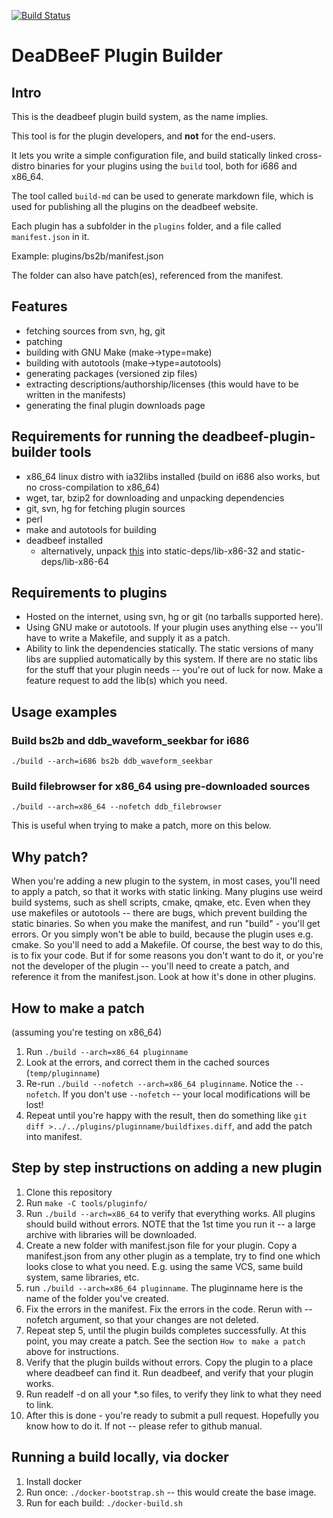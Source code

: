 [![Build Status](https://travis-ci.org/DeaDBeeF-Player/deadbeef-plugin-builder.svg?branch=master)](https://travis-ci.org/DeaDBeeF-Player/deadbeef-plugin-builder)

# DeaDBeeF Plugin Builder

## Intro

This is the deadbeef plugin build system, as the name implies.

This tool is for the plugin developers, and __not__ for the end-users.

It lets you write a simple configuration file, and build statically linked cross-distro binaries for your plugins using the `build` tool, both for i686 and x86\_64.

The tool called `build-md` can be used to generate markdown file, which is used for publishing all the plugins on the deadbeef website.

Each plugin has a subfolder in the `plugins` folder, and a file called `manifest.json` in it.

Example: plugins/bs2b/manifest.json

The folder can also have patch(es), referenced from the manifest.

## Features

* fetching sources from svn, hg, git
* patching
* building with GNU Make (make->type=make)
* building with autotools (make->type=autotools)
* generating packages (versioned zip files)
* extracting descriptions/authorship/licenses (this would have to be written in the manifests)
* generating the final plugin downloads page

## Requirements for running the deadbeef-plugin-builder tools

* x86\_64 linux distro with ia32libs installed (build on i686 also works, but no cross-compilation to x86\_64)
* wget, tar, bzip2 for downloading and unpacking dependencies
* git, svn, hg for fetching plugin sources
* perl
* make and autotools for building
* deadbeef installed
    * alternatively, unpack
      [this](http://sourceforge.net/projects/deadbeef/files/staticdeps/ddb-headers-latest.tar.bz2/download) into static-deps/lib-x86-32 and static-deps/lib-x86-64

## Requirements to plugins

* Hosted on the internet, using svn, hg or git (no tarballs supported here).
* Using GNU make or autotools. If your plugin uses anything else -- you'll have to write a Makefile, and supply it as a patch.
* Ability to link the dependencies statically. The static versions of many libs are supplied automatically by this system. If there are no static libs for the stuff that your plugin needs -- you're out of luck for now. Make a feature request to add the lib(s) which you need.

## Usage examples

### Build bs2b and ddb\_waveform\_seekbar for i686

````
./build --arch=i686 bs2b ddb_waveform_seekbar
````

### Build filebrowser for x86_64 using pre-downloaded sources

````
./build --arch=x86_64 --nofetch ddb_filebrowser
````

This is useful when trying to make a patch, more on this below.

## Why patch?

When you're adding a new plugin to the system, in most cases, you'll need to apply a patch, so that it works with static linking. Many plugins use weird build systems, such as shell scripts, cmake, qmake, etc. Even when they use makefiles or autotools -- there are bugs, which prevent building the static binaries. So when you make the manifest, and run "build" - you'll get errors. Or you simply won't be able to build, because the plugin uses e.g. cmake. So you'll need to add a Makefile. Of course, the best way to do this, is to fix your code. But if for some reasons you don't want to do it, or you're not the developer of the plugin -- you'll need to create a patch, and reference it from the manifest.json. Look at how it's done in other plugins.

## How to make a patch

(assuming you're testing on x86_64)

1. Run ```./build --arch=x86_64 pluginname```
2. Look at the errors, and correct them in the cached sources (```temp/pluginname```)
3. Re-run ```./build --nofetch --arch=x86_64 pluginname```. Notice the ```--nofetch```. If you don't use ```--nofetch``` -- your local modifications will be lost!
4. Repeat until you're happy with the result, then do something like ```git diff >../../plugins/pluginname/buildfixes.diff```, and add the patch into manifest.

## Step by step instructions on adding a new plugin

1. Clone this repository
1. Run `make -C tools/pluginfo/`
1. Run ```./build --arch=x86_64``` to verify that everything works. All plugins should build without errors. NOTE that the 1st time you run it -- a large archive with libraries will be downloaded.
1. Create a new folder with manifest.json file for your plugin. Copy a manifest.json from any other plugin as a template, try to find one which looks close to what you need. E.g. using the same VCS, same build system, same libraries, etc.
1. run ```./build --arch=x86_64 pluginname```. The pluginname here is the name of the folder you've created.
1. Fix the errors in the manifest. Fix the errors in the code. Rerun with --nofetch argument, so that your changes are not deleted.
1. Repeat step 5, until the plugin builds completes successfully. At this point, you may create a patch. See the section ```How to make a patch``` above for instructions.
1. Verify that the plugin builds without errors. Copy the plugin to a place where deadbeef can find it. Run deadbeef, and verify that your plugin works.
1. Run readelf -d on all your *.so files, to verify they link to what they need to link.
1. After this is done - you're ready to submit a pull request. Hopefully you know how to do it. If not -- please refer to github manual.

## Running a build locally, via docker

1. Install docker
2. Run once: `./docker-bootstrap.sh` -- this would create the base image.
3. Run for each build: `./docker-build.sh`


